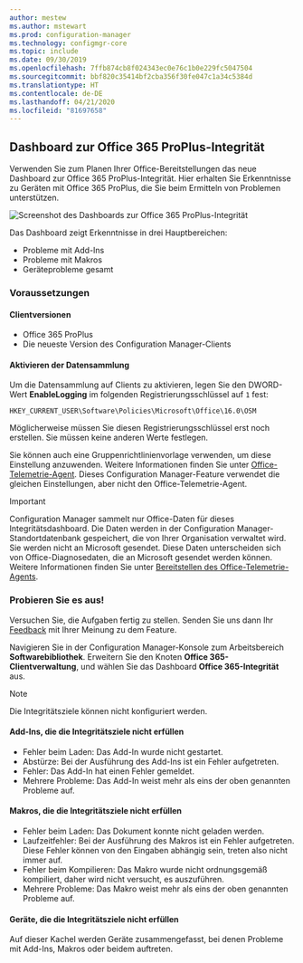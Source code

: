 ```yaml
---
author: mestew
ms.author: mstewart
ms.prod: configuration-manager
ms.technology: configmgr-core
ms.topic: include
ms.date: 09/30/2019
ms.openlocfilehash: 7ffb874cb8f024343ec0e76c1b0e229fc5047504
ms.sourcegitcommit: bbf820c35414bf2cba356f30fe047c1a34c5384d
ms.translationtype: HT
ms.contentlocale: de-DE
ms.lasthandoff: 04/21/2020
ms.locfileid: "81697658"
---
```

## <a name="office-365-proplus-health-dashboard"></a><a name="bkmk_o365health"></a> Dashboard zur Office 365 ProPlus-Integrität

<!--4488301-->

Verwenden Sie zum Planen Ihrer Office-Bereitstellungen das neue Dashboard zur Office 365 ProPlus-Integrität. Hier erhalten Sie Erkenntnisse zu Geräten mit Office 365 ProPlus, die Sie beim Ermitteln von Problemen unterstützen.

![Screenshot des Dashboards zur Office 365 ProPlus-Integrität](../../media/4488301-o365-health.png)

Das Dashboard zeigt Erkenntnisse in drei Hauptbereichen:

- Probleme mit Add-Ins
- Probleme mit Makros
- Geräteprobleme gesamt

### <a name="prerequisites"></a>Voraussetzungen

#### <a name="client-versions"></a>Clientversionen

- Office 365 ProPlus
- Die neueste Version des Configuration Manager-Clients

#### <a name="enable-data-collection"></a>Aktivieren der Datensammlung

Um die Datensammlung auf Clients zu aktivieren, legen Sie den DWORD-Wert **EnableLogging** im folgenden Registrierungsschlüssel auf `1` fest:

`HKEY_CURRENT_USER\Software\Policies\Microsoft\Office\16.0\OSM`

Möglicherweise müssen Sie diesen Registrierungsschlüssel erst noch erstellen. Sie müssen keine anderen Werte festlegen.

Sie können auch eine Gruppenrichtlinienvorlage verwenden, um diese Einstellung anzuwenden. Weitere Informationen finden Sie unter [Office-Telemetrie-Agent](https://docs.microsoft.com/deployoffice/compat/deploy-telemetry-dashboard#office-telemetry-agent). Dieses Configuration Manager-Feature verwendet die gleichen Einstellungen, aber nicht den Office-Telemetrie-Agent.

> [!IMPORTANT]
> Configuration Manager sammelt nur Office-Daten für dieses Integritätsdashboard. Die Daten werden in der Configuration Manager-Standortdatenbank gespeichert, die von Ihrer Organisation verwaltet wird. Sie werden nicht an Microsoft gesendet. Diese Daten unterscheiden sich von Office-Diagnosedaten, die an Microsoft gesendet werden können. Weitere Informationen finden Sie unter [Bereitstellen des Office-Telemetrie-Agents](https://docs.microsoft.com/deployoffice/compat/deploy-telemetry-dashboard).

### <a name="try-it-out"></a>Probieren Sie es aus!

Versuchen Sie, die Aufgaben fertig zu stellen. Senden Sie uns dann Ihr [Feedback](../../../../understand/find-help.md#product-feedback) mit Ihrer Meinung zu dem Feature.

Navigieren Sie in der Configuration Manager-Konsole zum Arbeitsbereich **Softwarebibliothek**. Erweitern Sie den Knoten **Office 365-Clientverwaltung**, und wählen Sie das Dashboard **Office 365-Integrität** aus.

> [!NOTE]
> Die Integritätsziele können nicht konfiguriert werden.

#### <a name="add-ins-not-meeting-health-goals"></a>Add-Ins, die die Integritätsziele nicht erfüllen

- Fehler beim Laden: Das Add-In wurde nicht gestartet.
- Abstürze: Bei der Ausführung des Add-Ins ist ein Fehler aufgetreten.
- Fehler: Das Add-In hat einen Fehler gemeldet.
- Mehrere Probleme: Das Add-In weist mehr als eins der oben genannten Probleme auf.

#### <a name="macros-not-meeting-health-goals"></a>Makros, die die Integritätsziele nicht erfüllen

- Fehler beim Laden: Das Dokument konnte nicht geladen werden.
- Laufzeitfehler: Bei der Ausführung des Makros ist ein Fehler aufgetreten. Diese Fehler können von den Eingaben abhängig sein, treten also nicht immer auf.
- Fehler beim Kompilieren: Das Makro wurde nicht ordnungsgemäß kompiliert, daher wird nicht versucht, es auszuführen.
- Mehrere Probleme: Das Makro weist mehr als eins der oben genannten Probleme auf.

#### <a name="devices-not-meeting-health-goals"></a>Geräte, die die Integritätsziele nicht erfüllen

Auf dieser Kachel werden Geräte zusammengefasst, bei denen Probleme mit Add-Ins, Makros oder beidem auftreten.
